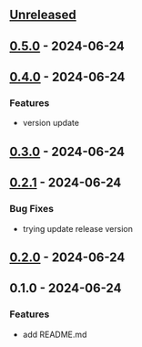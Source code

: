 <a name="unreleased"></a>
## [Unreleased]


<a name="0.5.0"></a>
## [0.5.0] - 2024-06-24

<a name="0.4.0"></a>
## [0.4.0] - 2024-06-24
### Features
- version update


<a name="0.3.0"></a>
## [0.3.0] - 2024-06-24

<a name="0.2.1"></a>
## [0.2.1] - 2024-06-24
### Bug Fixes
- trying update release version


<a name="0.2.0"></a>
## [0.2.0] - 2024-06-24

<a name="0.1.0"></a>
## 0.1.0 - 2024-06-24
### Features
- add README.md


[Unreleased]: https://github.com/Rodin-Anatoliy/mymath/compare/0.5.0...HEAD
[0.5.0]: https://github.com/Rodin-Anatoliy/mymath/compare/0.4.0...0.5.0
[0.4.0]: https://github.com/Rodin-Anatoliy/mymath/compare/0.3.0...0.4.0
[0.3.0]: https://github.com/Rodin-Anatoliy/mymath/compare/0.2.1...0.3.0
[0.2.1]: https://github.com/Rodin-Anatoliy/mymath/compare/0.2.0...0.2.1
[0.2.0]: https://github.com/Rodin-Anatoliy/mymath/compare/0.1.0...0.2.0
